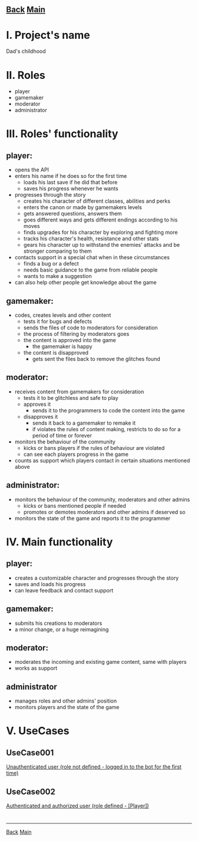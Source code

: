 [Back](../index.md)          [Main](../../index.md)
---


# I. Project's name

Dad's childhood



# II. Roles

* player
* gamemaker
* moderator
* administrator



# III. Roles' functionality

## player:

* opens the API
* enters his name if he does so for the first time
    + loads his last save if he did that before
    + saves his progress whenever he wants
* progresses through the story
    + creates his character of different classes, abilities and perks
    + enters the canon or made by gamemakers levels
    + gets answered questions, answers them
    + goes different ways and gets different endings according to his moves
    + finds upgrades for his character by exploring and fighting more
    + tracks his character's health, resistance and other stats
    + gears his character up to withstand the enemies' attacks and be stronger comparing to them
* contacts support in a special chat when in these circumstances
    + finds a bug or a defect
    + needs basic guidance to the game from reliable people
    + wants to make a suggestion
* can also help other people get knowledge about the game

## gamemaker:

* codes, creates levels and other content
    + tests it for bugs and defects
    + sends the files of code to moderators for consideration
    + the process of filtering by moderators goes
    + the content is approved into the game
        - the gamemaker is happy
    + the content is disapproved
        - gets sent the files back to remove the glitches found

## moderator:

* receives content from gamemakers for consideration
    + tests it to be glitchless and safe to play
    + approves it
        - sends it to the programmers to code the content into the game
    + disapproves it
        - sends it back to a gamemaker to remake it
        - if violates the rules of content making, restricts to do so for a period of time or forever
* monitors the behaviour of the community
    + kicks or bans players if the rules of behaviour are violated
    + can see each players progress in the game
* counts as support which players contact in certain situations mentioned above

## administrator:

* monitors the behaviour of the community, moderators and other admins
    + kicks or bans mentioned people if needed
    + promotes or demotes moderators and other admins if deserved so
* monitors the state of the game and reports it to the programmer



# IV. Main functionality

## player:

* creates a customizable character and progresses through the story
* saves and loads his progress
* can leave feedback and contact support

## gamemaker:

* submits his creations to moderators
* a minor change, or a huge reimagining

## moderator:

* moderates the incoming and existing game content, same with players
* works as support

## administrator

* manages roles and other admins' position
* monitors players and the state of the game



# V. UseCases

## UseCase001

[Unauthenticated user (role not defined - logged in to the bot for the first time)](./uc/uc001.md)

## UseCase002

[Authenticated and authorized user (role defined - \[Player\])](./uc/uc002.md)
 
#  
---
[Back](../index.md)	[Main](../../index.md)


